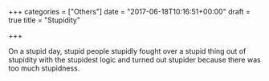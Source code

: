 +++
categories = ["Others"]
date = "2017-06-18T10:16:51+00:00"
draft = true
title = "Stupidity"

+++


On a stupid day, stupid people stupidly fought over a stupid thing out of stupidity with the stupidest logic and turned out stupider because there was too much stupidness.